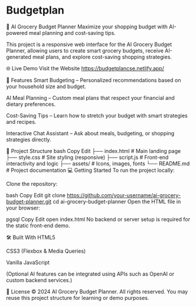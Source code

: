 # Budgetplan

🛒 AI Grocery Budget Planner
Maximize your shopping budget with AI-powered meal planning and cost-saving tips.

This project is a responsive web interface for the AI Grocery Budget Planner, allowing users to create smart grocery budgets, receive AI-generated meal plans, and explore cost-saving shopping strategies.

🌐 Live Demo
Visit the Website
https://budgetplancse.netlify.app/

🚀 Features
Smart Budgeting – Personalized recommendations based on your household size and budget.

AI Meal Planning – Custom meal plans that respect your financial and dietary preferences.

Cost-Saving Tips – Learn how to stretch your budget with smart strategies and recipes.

Interactive Chat Assistant – Ask about meals, budgeting, or shopping strategies directly.

📁 Project Structure
bash
Copy
Edit
├── index.html        # Main landing page
├── style.css         # Site styling (responsive)
├── script.js         # Front-end interactivity and logic
├── assets/           # Icons, images, fonts
└── README.md         # Project documentation
💻 Getting Started
To run the project locally:

Clone the repository:

bash
Copy
Edit
git clone https://github.com/your-username/ai-grocery-budget-planner.git
cd ai-grocery-budget-planner
Open the HTML file in your browser:

pgsql
Copy
Edit
open index.html
No backend or server setup is required for the static front-end demo.

🛠️ Built With
HTML5

CSS3 (Flexbox & Media Queries)

Vanilla JavaScript

(Optional AI features can be integrated using APIs such as OpenAI or custom backend services.)


📝 License
© 2024 AI Grocery Budget Planner. All rights reserved.
You may reuse this project structure for learning or demo purposes.
